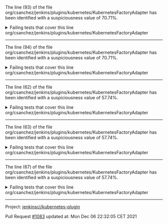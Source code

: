 The line (93) of the file org/csanchez/jenkins/plugins/kubernetes/KubernetesFactoryAdapter has been identified with a suspiciousness value of 70.71%.

<details>
     <summary>Failing tests that cover this line</summary>

- `org.csanchez.jenkins.plugins.kubernetes.KubernetesFactoryAdapterTest#autoConfig`
</details>
org/csanchez/jenkins/plugins/kubernetes/KubernetesFactoryAdapter

**********************************

The line (94) of the file org/csanchez/jenkins/plugins/kubernetes/KubernetesFactoryAdapter has been identified with a suspiciousness value of 70.71%.

<details>
     <summary>Failing tests that cover this line</summary>

- `org.csanchez.jenkins.plugins.kubernetes.KubernetesFactoryAdapterTest#autoConfig`
</details>
org/csanchez/jenkins/plugins/kubernetes/KubernetesFactoryAdapter

**********************************

The line (62) of the file org/csanchez/jenkins/plugins/kubernetes/KubernetesFactoryAdapter has been identified with a suspiciousness value of 57.74%.

<details>
     <summary>Failing tests that cover this line</summary>

- `org.csanchez.jenkins.plugins.kubernetes.KubernetesFactoryAdapterTest#autoConfig`
</details>
org/csanchez/jenkins/plugins/kubernetes/KubernetesFactoryAdapter

**********************************

The line (63) of the file org/csanchez/jenkins/plugins/kubernetes/KubernetesFactoryAdapter has been identified with a suspiciousness value of 57.74%.

<details>
     <summary>Failing tests that cover this line</summary>

- `org.csanchez.jenkins.plugins.kubernetes.KubernetesFactoryAdapterTest#autoConfig`
</details>
org/csanchez/jenkins/plugins/kubernetes/KubernetesFactoryAdapter

**********************************

The line (67) of the file org/csanchez/jenkins/plugins/kubernetes/KubernetesFactoryAdapter has been identified with a suspiciousness value of 57.74%.

<details>
     <summary>Failing tests that cover this line</summary>

- `org.csanchez.jenkins.plugins.kubernetes.KubernetesFactoryAdapterTest#autoConfig`
</details>
org/csanchez/jenkins/plugins/kubernetes/KubernetesFactoryAdapter

**********************************

Project: [jenkinsci/kubernetes-plugin](https://github.com/jenkinsci/kubernetes-plugin)

Pull Request [#1083](https://github.com/jenkinsci/kubernetes-plugin/pull/1083) updated at: Mon Dec 06 22:32:05 CET 2021